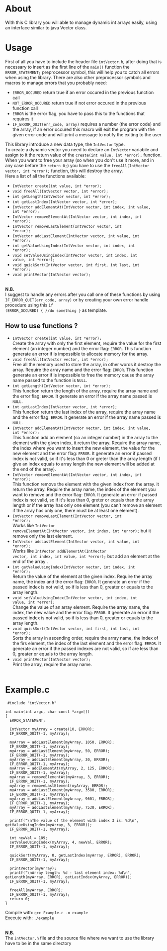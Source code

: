 # About
With this C library you will able to manage dynamic int arrays easily, using an interface similar to java Vector class.

# Usage
First of all you have to include the header file <code>intVector.h</code>, after doing that is necessary to insert as the first line of the <code>main()</code> function the <code>ERROR_STATEMENT;</code> preprocessor symbol, this will help you to catch all errors when using the library.
There are also other preprocessor symbols and macros to manage errors that you probably need:
- <code>ERROR_OCCURED</code> return true if an error occured in the previous function call
- <code>NOT_ERROR_OCCURED</code> return true if not error occured in the previous function call
- <code>ERROR</code> is the error flag, you have to pass this to the functions that requires it
- <code>IF_ERROR_QUIT(err_code, array)</code> requires a number (the error code) and the array, if an error occured this macro will exit the program with the given error code and will print a message to notify the exiting to the user

This library introduce a new data type, the <code>IntVector</code> type.<br>
To create a dynamic vector you need to declare an <code>IntVector</code> variabile and assign to it the return value of the <code>create(int value, int *error);</code> function.<br>
When you want to free your array (so when you don't use it more, and in any case before the <code>return 0;</code>) you have to use the <code>freeAll(IntVector vector, int *error);</code> function, this will destroy the array.
<br>
Here a list of all the functions available:
- <code>IntVector create(int value, int *error);</code>
- <code>void freeAll(IntVector vector, int *error);</code>
- <code>int getLength(IntVector vector, int *error);</code>
- <code>int getLastIndex(IntVector vector, int *error);</code>
- <code>IntVector addElementAt(IntVector vector, int index, int value, int *error);</code>
- <code>IntVector removeElementAt(IntVector vector, int index, int *error);</code>
- <code>IntVector removeLastElement(IntVector vector, int *error);</code>
- <code>IntVector addLastElement(IntVector vector, int value, int *error);</code>
- <code>int getValueUsingIndex(IntVector vector, int index, int *error);</code>
- <code>void setValueUsingIndex(IntVector vector, int index, int value, int *error);</code>
- <code>void quickSort(IntVector vector, int first, int last, int *error);</code>
- <code>void printVector(IntVector vector);</code>
 
<br><b>N.B.</b><br>
I suggest to handle any errors after you call one of these functions by using <code>IF_ERROR_QUIT(err_code, array)</code> or by creating your own error handle procedure using this <code>if (ERROR_OCCURED) { //do something }</code> as template.

<b><h2>How to use functions ?</h2></b>
- <code>IntVector create(int value, int *error);</code>
  <br>
  Create the array with only the first element, require the value for the first element (an integer number) and the error flag: <code>ERROR</code>.
  This function generate an error if is impossible to allocate memory for the array.
- <code>void freeAll(IntVector vector, int *error);</code>
  <br>
  Free all the memory used to store the array, in other words it destroy the array. Require the array name and the error flag: <code>ERROR</code>.
  This function generate an error if is impossible to free the memory cause the array name passed to the function is <code>NULL</code>.
- <code>int getLength(IntVector vector, int *error);</code>
  <br>
  This function return the length of the array, require the array name and the error flag: <code>ERROR</code>.
  It generate an error if the array name passed is <code>NULL</code>.
- <code>int getLastIndex(IntVector vector, int *error);</code>
  <br>
  This function return the last index of the array, require the array name and the error flag: <code>ERROR</code>.
  It generate an error if the array name passed is <code>NULL</code>.
- <code>IntVector addElementAt(IntVector vector, int index, int value, int *error);</code>
  <br>
  This function add an element (so an integer number) in the array to the element with the given index, it return the array. Require the array name, the index where you want to   insert the new element, the value for the new element and the error flag: <code>ERROR</code>. It generate an error if passed index is not valid, so if it's less than 0 or       greter than the array length (if I give an index equals to array length the new element will be added at the end of the array).
- <code>IntVector removeElementAt(IntVector vector, int index, int *error);</code>
  <br>
  This function remove the element with the given index from the array. it return the array. Require the array name, the index of the element you want to remove and the error  flag: <code>ERROR</code>. It generate an error if passed index is not valid, so if it's less than 0, greter or equals than the array length or if the array has only one  element  (you can't remove an element if the array has only one, there must be at least one element).
- <code>IntVector removeLastElement(IntVector vector, int *error);</code>
   <br>
   Works like <code>IntVector removeElementAt(IntVector vector, int index, int *error);</code> but it remove only the last element.
- <code>IntVector addLastElement(IntVector vector, int value, int *error);</code>
  <br>
  Works like <code>IntVector addElementAt(IntVector vector, int index, int value, int *error);</code> but add an element at the end of the array .
- <code>int getValueUsingIndex(IntVector vector, int index, int *error);</code>
  <br>
  Return the value of the element at the given index. Require the array name, the index and the error flag: <code>ERROR</code>.
  It generate an error if the passed index is not valid, so if is less than 0, greater or equals to the array length.
- <code>void setValueUsingIndex(IntVector vector, int index, int value, int *error);</code>
  <br>
  Change the value of an array element. Require the array name, the index, the new value and the error flag: <code>ERROR</code>.
  It generate an error if the passed index is not valid, so if is less than 0, greater or equals to the array length.
- <code>void quickSort(IntVector vector, int first, int last, int *error);</code>
  <br>
  Sorts the array in ascending order, require the array name, the index of the firs element, the index of the last element and the error flag: <code>ERROR</code>.
  It generate an error if the passed indexes are not valid, so if are less than 0, greater or equals to the array length.
- <code>void printVector(IntVector vector);</code>
  <br>
  Print the array, require the array name.
  <br><br>
# Example.c
```
 #include "intVector.h"

int main(int argc, char const *argv[])
{
  ERROR_STATEMENT;

  IntVector myArray = create(10, ERROR);
  IF_ERROR_QUIT(-1, myArray);
  
  myArray = addLastElement(myArray, 1050, ERROR);
  IF_ERROR_QUIT(-1, myArray);
  myArray = addLastElement(myArray, 50, ERROR);
  IF_ERROR_QUIT(-1, myArray);
  myArray = addLastElement(myArray, 30, ERROR);
  IF_ERROR_QUIT(-1, myArray);
  myArray = addElementAt(myArray, 2, 125, ERROR);
  IF_ERROR_QUIT(-1, myArray);
  myArray = removeElementAt(myArray, 3, ERROR);
  IF_ERROR_QUIT(-1, myArray);
  myArray = removeLastElement(myArray, ERROR);
  myArray = addLastElement(myArray, 3580, ERROR);
  IF_ERROR_QUIT(-1, myArray);
  myArray = addLastElement(myArray, 9601, ERROR);
  IF_ERROR_QUIT(-1, myArray);
  myArray = addLastElement(myArray, 7530, ERROR);
  IF_ERROR_QUIT(-1, myArray);
    
  printf("\nThe value of the element with index 3 is: %d\n", getValueUsingIndex(myArray, 3, ERROR));
  IF_ERROR_QUIT(-1, myArray);

  int newVal = 189;
  setValueUsingIndex(myArray, 4, newVal, ERROR);
  IF_ERROR_QUIT(-1, myArray);

  quickSort(myArray, 0, getLastIndex(myArray, ERROR), ERROR);
  IF_ERROR_QUIT(-1, myArray);
    
  printVector(myArray);
  printf("\nArray length: %d - last element index: %d\n", getLength(myArray, ERROR), getLastIndex(myArray, ERROR));
  IF_ERROR_QUIT(-1, myArray);

  freeAll(myArray, ERROR);
  IF_ERROR_QUIT(-1, myArray);
  return 0;
}
```
 
Compile with: <code>gcc Example.c -o example</code><br>
Execute with: <code>./example</code><br><br>

<b>N.B.</b><br>
The <code>intVector.h</code> file and the source file where we want to use the library have to be in the same directory
